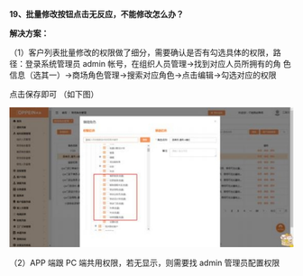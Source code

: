 <a name="bookmark19"></a>**19、批量修改按钮点击无反应，不能修改怎么办？**

**解决方案：**

（1）客户列表批量修改的权限做了细分，需要确认是否有勾选具体的权限，路 径：登录系统管理员 admin 帐号，在组织人员管理→找到对应人员所拥有的角 色信息（选其一）→商场角色管理→搜索对应角色→点击编辑→勾选对应的权限

点击保存即可 （如下图）


![](Aspose.Words.955081b2-65f6-4309-844b-133ee40a773f.028.jpeg)

（2）APP 端跟 PC 端共用权限，若无显示，则需要找 admin 管理员配置权限

